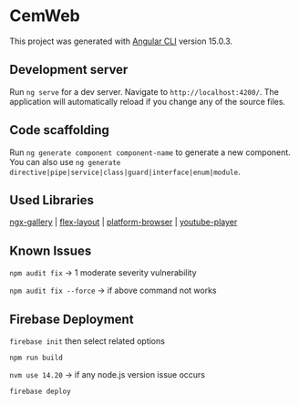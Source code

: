 # CemWeb

This project was generated with [Angular CLI](https://github.com/angular/angular-cli) version 15.0.3.

## Development server

Run `ng serve` for a dev server. Navigate to `http://localhost:4200/`. The application will automatically reload if you change any of the source files.

## Code scaffolding

Run `ng generate component component-name` to generate a new component. You can also use `ng generate directive|pipe|service|class|guard|interface|enum|module`.

## Used Libraries

[ngx-gallery](https://github.com/murhafsousli/ngx-gallery) |
[flex-layout](https://github.com/angular/flex-layout) |
[platform-browser](https://www.npmjs.com/package/@angular/platform-browser) |
[youtube-player](https://github.com/angular/components/tree/main/src/youtube-player)

## Known Issues
`npm audit fix` -> 1 moderate severity vulnerability

`npm audit fix --force` -> if above command not works

## Firebase Deployment
`firebase init` then select related options

`npm run build`

`nvm use 14.20` -> if any node.js version issue occurs

`firebase deploy`
